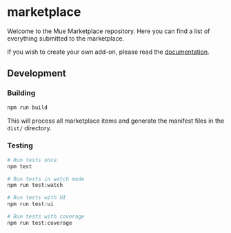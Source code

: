 # marketplace

Welcome to the Mue Marketplace repository. Here you can find a list of everything submitted to the marketplace.

If you wish to create your own add-on, please read the [documentation](https://docs.muetab.com/marketplace/introduction).

## Development

### Building

```bash
npm run build
```

This will process all marketplace items and generate the manifest files in the `dist/` directory.

### Testing

```bash
# Run tests once
npm test

# Run tests in watch mode
npm run test:watch

# Run tests with UI
npm run test:ui

# Run tests with coverage
npm run test:coverage
```
